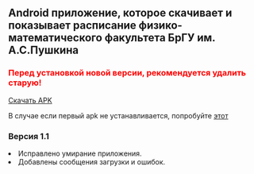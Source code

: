 <h2>Android приложение, которое скачивает и показывает расписание физико-математического факультета БрГУ им. А.С.Пушкина</h2>

<font color="red"><h3>Перед установкой новой версии, рекомендуется удалить старую!</h3></font>

<a href="https://github.com/awelijuh/class-schedule/raw/master/Downloads/app-release.apk">Скачать APK</a>

В случае если первый apk не устанавливается, попробуйте <a href="https://github.com/awelijuh/class-schedule/raw/master/Downloads/app-debug.apk">этот</a>

<h3>Версия 1.1</h3>
<li>Исправлено умирание приложения.</li>
<li>Добавлены сообщения загрузки и ошибок.</li>
